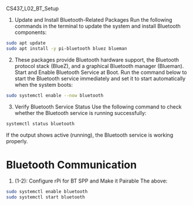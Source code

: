 CS437_L02_BT_Setup
1. Update and Install Bluetooth-Related Packages
Run the following commands in the terminal to update the system and install Bluetooth components:
```sh
sudo apt update
sudo apt install -y pi-bluetooth bluez blueman
```

2. These packages provide Bluetooth hardware support, the Bluetooth protocol stack (BlueZ), and a graphical Bluetooth manager (Blueman). 
Start and Enable Bluetooth Service at Boot.
Run the command below to start the Bluetooth service immediately and set it to start automatically when the system boots:
```sh
sudo systemctl enable --now bluetooth
```

3. Verify Bluetooth Service Status
Use the following command to check whether the Bluetooth service is running successfully:
```sh
systemctl status bluetooth
```
If the output shows active (running), the Bluetooth service is working properly.


# Bluetooth Communication
1. (1-2): Configure rPi for BT SPP and Make it Pairable
The above:
```sh
sudo systemctl enable bluetooth
sudo systemctl start bluetooth
```
